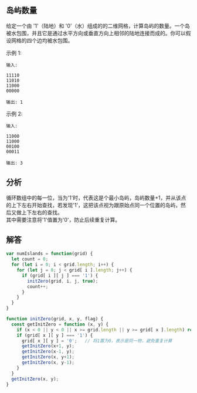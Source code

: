 ## 岛屿数量
给定一个由 '1'（陆地）和 '0'（水）组成的的二维网格，计算岛屿的数量。一个岛被水包围，并且它是通过水平方向或垂直方向上相邻的陆地连接而成的。你可以假设网格的四个边均被水包围。

示例 1:
```
输入:

11110
11010
11000
00000
 
输出: 1
```

示例 2:
```
输入:

11000
11000
00100
00011

输出: 3
```
## 分析
循环数组中的每一位，当为'1'时，代表这是个最小岛屿，岛屿数量+1，并从该点的上下左右开始查找，若发现'1'，这把该点视为跟原始点同一个位置的岛屿，然后又做上下左右的查找。  
其中需要注意将'1'值置为'0'，防止后续重复计算。  

## 解答
```javascript
var numIslands = function(grid) {
  let count = 0;
  for (let i = 0; i < grid.length; i++) {
    for (let j = 0; j < grid[ i ].length; j++) {
      if (grid[ i ][ j ] === '1') {
        initZero(grid, i, j, true);
        count++;
      }
    }
  }
}

function initZero(grid, x, y, flag) {
  const getInitZero = function (x, y) {
    if (x < 0 || y < 0 || x >= grid.length || y >= grid[ x ].length) return;
    if (grid[ x ][ y ] === '1') {
      grid[ x ][ y ] = '0';   // 将1置为0，表示是同一物，避免重复计算
      getInitZero(x+1, y);
      getInitZero(x-1, y);
      getInitZero(x, y+1);
      getInitZero(x, y-1);
    }
  }
  getInitZero(x, y);
}
```